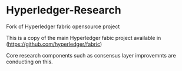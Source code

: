 # Hyperledger-Research
Fork of Hyperledger fabric opensource project

This is a copy of the main Hyperledger fabic project available in (https://github.com/hyperledger/fabric)

Core research components such as consensus layer improvemnts are conducting on this.

